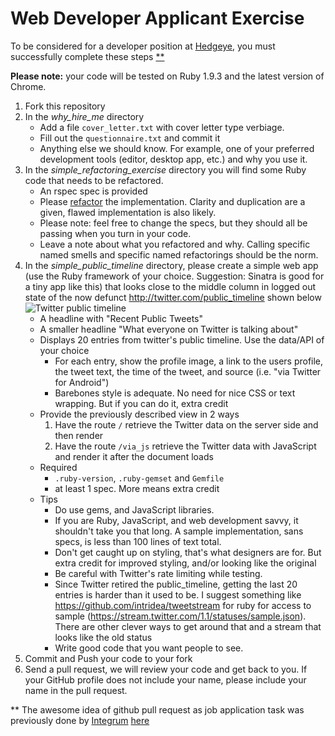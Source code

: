 # Web Developer Applicant Exercise

To be considered for a developer position at [Hedgeye](http://www2.hedgeye.com), you must successfully complete these steps [**](#footnote)

**Please note:** your code will be tested on Ruby 1.9.3 and the latest version of Chrome.

1. Fork this repository
2. In the *why_hire_me* directory
    * Add a file `cover_letter.txt` with cover letter type verbiage.
    * Fill out the `questionnaire.txt` and commit it
    * Anything else we should know.  For example, one of your preferred development tools (editor, desktop app, etc.) and why you use it.
3. In the *simple_refactoring_exercise* directory you will find some Ruby code that needs to be refactored.
    * An rspec spec is provided
    * Please [refactor](http://www.refactoring.com) the implementation.  Clarity and duplication are a given, flawed implementation is also likely.
    * Please note: feel free to change the specs, but they should all be passing when you turn in your code.
    * Leave a note about what you refactored and why.  Calling specific named smells and specific named refactorings should be the norm.
4. In the *simple_public_timeline* directory, please create a simple web app (use the Ruby framework of your choice. Suggestion: Sinatra is good for a tiny app like this) that looks close to the middle column in logged out state of the now defunct http://twitter.com/public_timeline shown below
![Twitter public timeline](https://raw.github.com/hedgeyedev/Developer-Applicant-Exercise/master/images/twitter_public_timeline.png)
    * A headline with "Recent Public Tweets"
    * A smaller headline "What everyone on Twitter is talking about"
    * Displays 20 entries from twitter's public timeline.  Use the data/API of your choice
        * For each entry, show the profile image, a link to the users profile, the tweet text, the time of the tweet, and source (i.e. "via Twitter for Android")
        * Barebones style is adequate.  No need for nice CSS or text wrapping.  But if you can do it, extra credit
    * Provide the previously described view in 2 ways
        1. Have the route `/` retrieve the Twitter data on the server side and then render
        2. Have the route `/via_js` retrieve the Twitter data with JavaScript and render it after the document loads
    * Required
        * `.ruby-version`, `.ruby-gemset` and `Gemfile`
        * at least 1 spec.  More means extra credit
    * Tips
        * Do use gems, and JavaScript libraries.
        * If you are Ruby, JavaScript, and web development savvy, it shouldn't take you that long.  A sample implementation, sans specs, is less than 100 lines of text total.
        * Don't get caught up on styling, that's what designers are for.  But extra credit for improved styling, and/or looking like the original
        * Be careful with Twitter's rate limiting while testing.
        * Since Twitter retired the public_timeline, getting the last 20 entries is harder than it used to be.  I suggest something like https://github.com/intridea/tweetstream for ruby for access to sample (https://stream.twitter.com/1.1/statuses/sample.json).  There are other clever ways to get around that and a stream that looks like the old status
        * Write good code that you want people to see.
6. Commit and Push your code to your fork
7. Send a pull request, we will review your code and get back to you.  If your GitHub profile does not include your name, please include your name in the pull request.



<a name="footnote"></a>** The awesome idea of github pull request as
job application task was previously done by [Integrum](http://integrumtech.com) [here](https://github.com/integrum/job-application)

